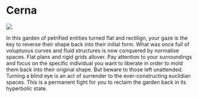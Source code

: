 # Cerna

![](https://d2w9rnfcy7mm78.cloudfront.net/7274483/original_3e230637c3852d6930115e8d22c52385.jpg?1589402675?bc=0)

In this garden of petrified entities turned flat and rectilign, your gaze is the key to reverse their shape back into their initial form. What was once full of voluptuous curves and fluid structures is now conquered by normative spaces. Flat plans and rigid grids allover. Pay attention to your surroundings and focus on the specific individual you want to liberate in order to mold them back into their original shape. But beware to those left unattended. Turning a blind eye is an act of surrender to the ever-constructing euclidian spaces. This is a permanent fight for you to reclaim the garden back in its hyperbolic state.

